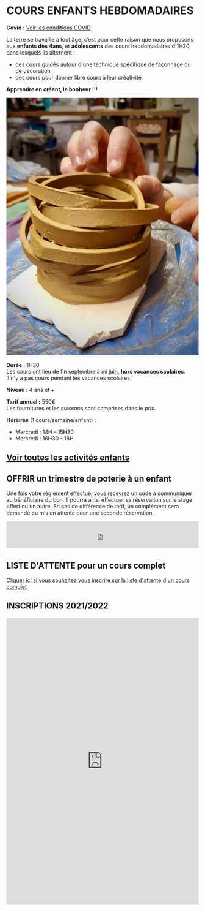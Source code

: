# COURS ENFANTS HEBDOMADAIRES  


**Covid :** [Voir les conditions COVID](covid)  


La terre se travaille à tout âge, c’est pour cette raison que nous proposons aux **enfants dès 4ans**, et **adolescents** des cours hebdomadaires d'1H30, dans lesquels ils alternent :
- des cours guidés autour d'une technique spécifique de façonnage ou de décoration
- des cours pour donner libre cours à leur créativité.

**Apprendre en créant, le bonheur !!!**  



<img src="/images/atelier-modelage-poterie_atelier-colombes.jpeg" class="image-stage">


**Durée :** 1H30  
Les cours ont lieu de fin septembre à mi juin, **hors vacances scolaires**.  
Il n'y a pas cours pendant les vacances scolaires

**Niveau :** 4 ans et +  

**Tarif annuel :** 550€  
Les fournitures et les cuissons sont comprises dans le prix.  

**Horaires** (1 cours/semaine/enfant) :  
- Mercredi : 14H – 15H30  
- Mercredi : 16H30 - 18H    



[Voir toutes les activités enfants](activites_enfants)  
---  
  
## OFFRIR un trimestre de poterie à un enfant
Une fois votre règlement effectué, vous recevrez un code à communiquer au bénéficiaire du bon. Il pourra ainsi effectuer sa réservation sur le stage offert ou un autre. En cas de différence de tarif, un complément sera demandé ou mis en attente pour une seconde réservation.    
<iframe id="haWidget" allowtransparency="true" src="https://www.helloasso.com/associations/fans-de-terre/evenements/bon-cadeau-2021-2022/widget-bouton" style="width: 100%; height: 70px; border: none;"></iframe>  

## LISTE D'ATTENTE pour un cours complet
[Cliquer ici si vous souhaitez vous inscrire sur la liste d'attente d'un cours complet](https://docs.google.com/forms/d/e/1FAIpQLScDnAGxa7UlusJ0sVcahW_FnYDXCc4BQsAE5W8vGXzb9_z4pg/viewform?entry.1318731939&entry.625861564&entry.1682638982&entry.1661862399&entry.635975601)  

## INSCRIPTIONS 2021/2022  
<iframe id="haWidget" allowtransparency="true" scrolling="auto" src="https://www.helloasso.com/associations/fans-de-terre/evenements/inscriptions-enfants-2021-2022/widget" style="width: 100%; height: 750px; border: none;"></iframe>






